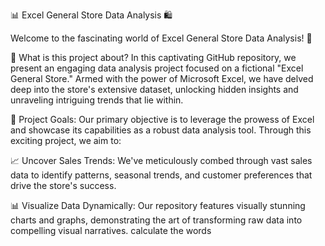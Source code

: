 📊 Excel General Store Data Analysis 🛍️

Welcome to the fascinating world of Excel General Store Data Analysis! 🎉

📌 What is this project about?
In this captivating GitHub repository, we present an engaging data analysis project focused on a fictional "Excel General Store." Armed with the power of Microsoft Excel, we have delved deep into the store's extensive dataset, unlocking hidden insights and unraveling intriguing trends that lie within.

🎯 Project Goals:
Our primary objective is to leverage the prowess of Excel and showcase its capabilities as a robust data analysis tool. Through this exciting project, we aim to:

📈 Uncover Sales Trends: We've meticulously combed through vast sales data to identify patterns, seasonal trends, and customer preferences that drive the store's success.

📊 Visualize Data Dynamically: Our repository features visually stunning charts and graphs, demonstrating the art of transforming raw data into compelling visual narratives.
calculate the words
